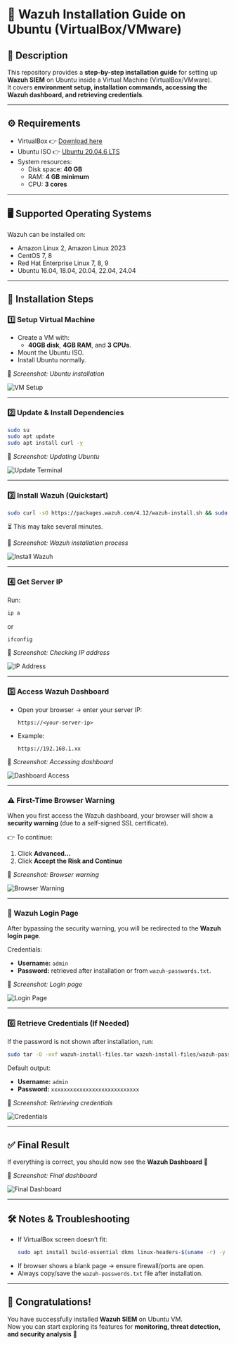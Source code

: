 # 🚀 Wazuh Installation Guide on Ubuntu (VirtualBox/VMware)

## 📌 Description
This repository provides a **step-by-step installation guide** for setting up **Wazuh SIEM** on Ubuntu inside a Virtual Machine (VirtualBox/VMware).  
It covers **environment setup, installation commands, accessing the Wazuh dashboard, and retrieving credentials**.  

---

## ⚙️ Requirements
- VirtualBox 👉 [Download here](https://www.virtualbox.org/)  
- Ubuntu ISO 👉 [Ubuntu 20.04.6 LTS](https://releases.ubuntu.com/20.04/ubuntu-20.04.6-desktop-amd64.iso)  
- System resources:
  - Disk space: **40 GB**
  - RAM: **4 GB minimum**
  - CPU: **3 cores**

---

## 🖥️ Supported Operating Systems
Wazuh can be installed on:  
- Amazon Linux 2, Amazon Linux 2023  
- CentOS 7, 8  
- Red Hat Enterprise Linux 7, 8, 9  
- Ubuntu 16.04, 18.04, 20.04, 22.04, 24.04  

---

## 🚀 Installation Steps

### 1️⃣ Setup Virtual Machine
- Create a VM with:
  - **40GB disk**, **4GB RAM**, and **3 CPUs**.  
- Mount the Ubuntu ISO.  
- Install Ubuntu normally.  

📸 *Screenshot: Ubuntu installation*  

![VM Setup](https://i.postimg.cc/hGbvJbmy/Screenshot-2025-09-16-032928.png)

---

### 2️⃣ Update & Install Dependencies
```bash
sudo su
sudo apt update
sudo apt install curl -y
```

📸 *Screenshot: Updating Ubuntu*  

![Update Terminal](https://i.postimg.cc/cCQ0jdcD/Virtual-Box-SIEM-Machine-16-09-2025-03-35-09.png)

---

### 3️⃣ Install Wazuh (Quickstart)
```bash
sudo curl -sO https://packages.wazuh.com/4.12/wazuh-install.sh && sudo bash ./wazuh-install.sh -a
```

⏳ This may take several minutes.  

📸 *Screenshot: Wazuh installation process*  

![Install Wazuh](https://i.postimg.cc/y6FK7YFj/Screenshot-2025-09-16-003344.png)

---

### 4️⃣ Get Server IP
Run:
```bash
ip a
```
or
```bash
ifconfig
```

📸 *Screenshot: Checking IP address*  

![IP Address](https://i.postimg.cc/JhDwv1rb/Virtual-Box-SIEM-Machine-16-09-2025-02-31-51.png)

---

### 5️⃣ Access Wazuh Dashboard
- Open your browser → enter your server IP:
  ```
  https://<your-server-ip>
  ```
- Example:  
  ```
  https://192.168.1.xx
  ```

📸 *Screenshot: Accessing dashboard* 

![Dashboard Access](https://i.postimg.cc/3rZqLyXs/Virtual-Box-SIEM-Machine-16-09-2025-02-29-43.png)

---

### ⚠️ First-Time Browser Warning
When you first access the Wazuh dashboard, your browser will show a **security warning** (due to a self-signed SSL certificate).  

👉 To continue:  
1. Click **Advanced...**  
2. Click **Accept the Risk and Continue**  

📸 *Screenshot: Browser warning* 

![Browser Warning](https://i.postimg.cc/02bLbkSh/Virtual-Box-SIEM-Machine-16-09-2025-02-30-05.png)

---

### 🔑 Wazuh Login Page
After bypassing the security warning, you will be redirected to the **Wazuh login page**.  

Credentials:  
- **Username:** `admin`  
- **Password:** retrieved after installation or from `wazuh-passwords.txt`.  

📸 *Screenshot: Login page*  

![Login Page](https://i.postimg.cc/KzshHRLr/Virtual-Box-SIEM-Machine-16-09-2025-00-34-43.png)

---

### 6️⃣ Retrieve Credentials (If Needed)
If the password is not shown after installation, run:
```bash
sudo tar -O -xvf wazuh-install-files.tar wazuh-install-files/wazuh-passwords.txt
```

Default output:  
- **Username:** `admin`  
- **Password:** `xxxxxxxxxxxxxxxxxxxxxxxxxxxx`

📸 *Screenshot: Retrieving credentials*  

![Credentials](https://i.postimg.cc/PfYPwHkV/Virtual-Box-SIEM-Machine-16-09-2025-02-31-31.png)

---

## ✅ Final Result
If everything is correct, you should now see the **Wazuh Dashboard** 🎉  

📸 *Screenshot: Final dashboard*  

![Final Dashboard](https://i.postimg.cc/dVfmHFSP/Virtual-Box-SIEM-Machine-16-09-2025-00-36-47.png)

---

## 🛠️ Notes & Troubleshooting
- If VirtualBox screen doesn’t fit:  
  ```bash
  sudo apt install build-essential dkms linux-headers-$(uname -r) -y
  ```
- If browser shows a blank page → ensure firewall/ports are open.  
- Always copy/save the `wazuh-passwords.txt` file after installation.  

---

## 🎯 Congratulations!
You have successfully installed **Wazuh SIEM** on Ubuntu VM.  
Now you can start exploring its features for **monitoring, threat detection, and security analysis** 🚀  
